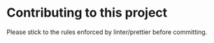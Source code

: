 # Contributing to this project

Please stick to the rules enforced by linter/prettier before committing.

